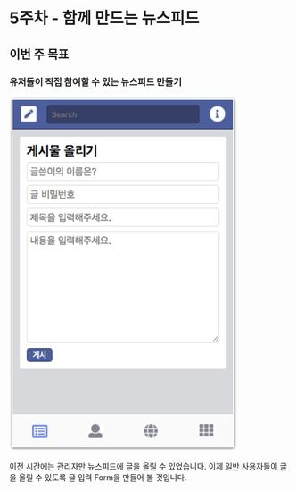 # 5주차 - 함께 만드는 뉴스피드

## 이번 주 목표

### 유저들이 직접 참여할 수 있는 뉴스피드 만들기

![&#xC720;&#xC800;&#xB4E4;&#xC774; &#xAE00;&#xC744; &#xC4F0;&#xACE0; &#xC62C;&#xB9B4; &#xC218; &#xC788;&#xAC8C; &#xB9CC;&#xB4E4;&#xAE30;](../.gitbook/assets/image%20%2880%29.png)

이전 시간에는 관리자만 뉴스피드에 글을 올릴 수 있었습니다. 이제 일반 사용자들이 글을 올릴 수 있도록 글 입력 Form을 만들어 볼 것입니다.

